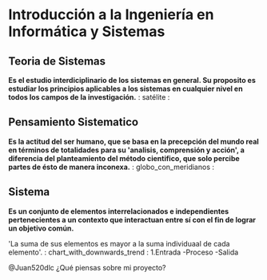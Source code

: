 # Introducción a la Ingeniería en Informática y Sistemas
## Teoria de Sistemas 
**Es el estudio interdiciplinario de los sistemas en general. Su proposito es estudiar los principios aplicables a los sistemas en cualquier nivel en todos los campos de la investigación.** : satélite :

## Pensamiento Sistematico
**Es la actitud del ser humano, que se basa en la precepción del mundo real en términos de totalidades para su 'analisis, comprensión y acción', a diferencia del planteamiento del método cientifico, que solo percibe partes de ésto de manera inconexa.** : globo_con_meridianos :

## Sistema
**Es un conjunto de elementos interrelacionados e independientes pertenecientes a un contexto que interactuan entre sí con el fin de lograr un objetivo común.** 

'La suma de sus elementos es mayor a la suma individuaal de cada elemento'. : chart_with_downwards_trend :
1.Entrada 
  -Proceso
   -Salida

@Juan520dlc ¿Qué piensas sobre mi proyecto?

